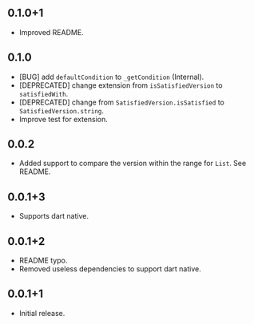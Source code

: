 ## 0.1.0+1

* Improved README.

## 0.1.0

* [BUG] add `defaultCondition` to `_getCondition` (Internal).
* [DEPRECATED] change extension from `isSatisfiedVersion` to `satisfiedWith`.
* [DEPRECATED] change from `SatisfiedVersion.isSatisfied` to `SatisfiedVersion.string`.
* Improve test for extension.

## 0.0.2

* Added support to compare the version within the range for `List`. See README.

## 0.0.1+3

* Supports dart native.

## 0.0.1+2

* README typo.
* Removed useless dependencies to support dart native.

## 0.0.1+1

* Initial release.
